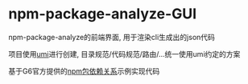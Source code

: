 #   npm-package-analyze-GUI

npm-package-analyze的前端界面, 用于渲染cli生成出的json代码

项目使用[umi](https://umijs.org/docs/guides/directory-structure)进行创建, 目录规范/代码规范/路由/...统一使用umi约定的方案

基于G6官方提供的[npm包依赖关系](https://antv.vision/old-site/g6/demo/02-tree/layered-tidy.html)示例实现代码